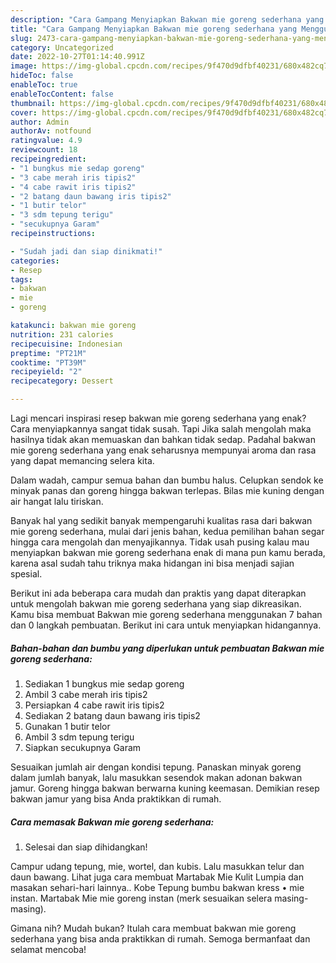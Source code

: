 ```yaml
---
description: "Cara Gampang Menyiapkan Bakwan mie goreng sederhana yang Menggugah Selera"
title: "Cara Gampang Menyiapkan Bakwan mie goreng sederhana yang Menggugah Selera"
slug: 2473-cara-gampang-menyiapkan-bakwan-mie-goreng-sederhana-yang-menggugah-selera
category: Uncategorized
date: 2022-10-27T01:14:40.991Z
image: https://img-global.cpcdn.com/recipes/9f470d9dfbf40231/680x482cq70/bakwan-mie-goreng-sederhana-foto-resep-utama.jpg
hideToc: false
enableToc: true
enableTocContent: false
thumbnail: https://img-global.cpcdn.com/recipes/9f470d9dfbf40231/680x482cq70/bakwan-mie-goreng-sederhana-foto-resep-utama.jpg
cover: https://img-global.cpcdn.com/recipes/9f470d9dfbf40231/680x482cq70/bakwan-mie-goreng-sederhana-foto-resep-utama.jpg
author: Admin
authorAv: notfound
ratingvalue: 4.9
reviewcount: 18
recipeingredient:
- "1 bungkus mie sedap goreng"
- "3 cabe merah iris tipis2"
- "4 cabe rawit iris tipis2"
- "2 batang daun bawang iris tipis2"
- "1 butir telor"
- "3 sdm tepung terigu"
- "secukupnya Garam"
recipeinstructions:

- "Sudah jadi dan siap dinikmati!"
categories:
- Resep
tags:
- bakwan
- mie
- goreng

katakunci: bakwan mie goreng 
nutrition: 231 calories
recipecuisine: Indonesian
preptime: "PT21M"
cooktime: "PT39M"
recipeyield: "2"
recipecategory: Dessert

---
```



Lagi mencari inspirasi resep bakwan mie goreng sederhana yang enak? Cara menyiapkannya sangat tidak susah. Tapi Jika salah mengolah maka hasilnya tidak akan memuaskan dan bahkan tidak sedap. Padahal bakwan mie goreng sederhana yang enak seharusnya mempunyai aroma dan rasa yang dapat memancing selera kita.


Dalam wadah, campur semua bahan dan bumbu halus. Celupkan sendok ke minyak panas dan goreng hingga bakwan terlepas. Bilas mie kuning dengan air hangat lalu tiriskan.

Banyak hal yang sedikit banyak mempengaruhi kualitas rasa dari bakwan mie goreng sederhana, mulai dari jenis bahan, kedua pemilihan bahan segar hingga cara mengolah dan menyajikannya. Tidak usah pusing kalau mau menyiapkan bakwan mie goreng sederhana enak di mana pun kamu berada, karena asal sudah tahu triknya maka hidangan ini bisa menjadi sajian spesial.


Berikut ini ada beberapa cara mudah dan praktis yang dapat diterapkan untuk mengolah bakwan mie goreng sederhana yang siap dikreasikan. Kamu bisa membuat Bakwan mie goreng sederhana menggunakan 7 bahan dan 0 langkah pembuatan. Berikut ini cara untuk menyiapkan hidangannya.

<!--inarticleads1-->

##### Bahan-bahan dan bumbu yang diperlukan untuk pembuatan Bakwan mie goreng sederhana:

1. Sediakan 1 bungkus mie sedap goreng
1. Ambil 3 cabe merah iris tipis2
1. Persiapkan 4 cabe rawit iris tipis2
1. Sediakan 2 batang daun bawang iris tipis2
1. Gunakan 1 butir telor
1. Ambil 3 sdm tepung terigu
1. Siapkan secukupnya Garam


Sesuaikan jumlah air dengan kondisi tepung. Panaskan minyak goreng dalam jumlah banyak, lalu masukkan sesendok makan adonan bakwan jamur. Goreng hingga bakwan berwarna kuning keemasan. Demikian resep bakwan jamur yang bisa Anda praktikkan di rumah. 

<!--inarticleads2-->

##### Cara memasak Bakwan mie goreng sederhana:


1. Selesai dan siap dihidangkan!

Campur udang tepung, mie, wortel, dan kubis. Lalu masukkan telur dan daun bawang. Lihat juga cara membuat Martabak Mie Kulit Lumpia dan masakan sehari-hari lainnya.. Kobe Tepung bumbu bakwan kress • mie instan. Martabak Mie mie goreng instan (merk sesuaikan selera masing-masing). 

Gimana nih? Mudah bukan? Itulah cara membuat bakwan mie goreng sederhana yang bisa anda praktikkan di rumah. Semoga bermanfaat dan selamat mencoba!
